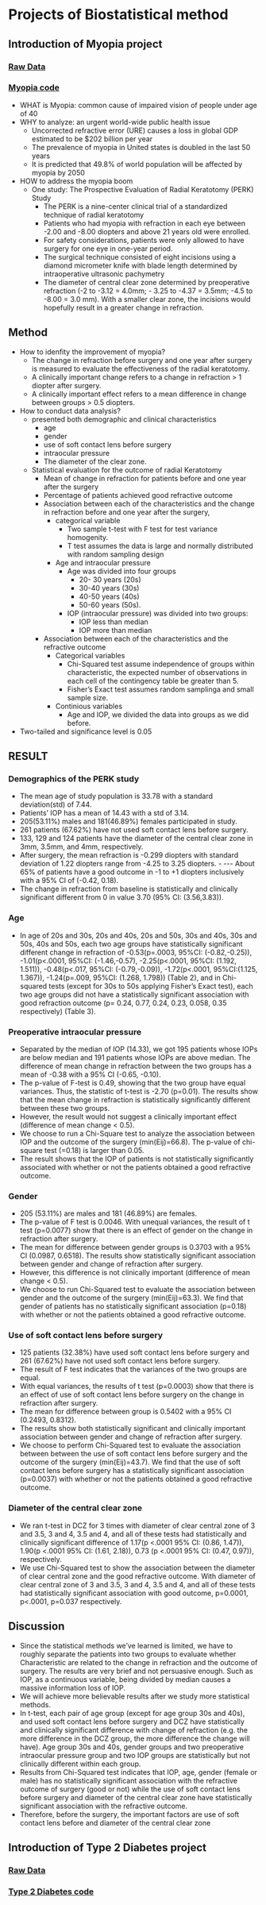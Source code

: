# Projects of Biostatistical method
## Introduction of Myopia project
### [Raw Data](/Project/Myopia_rawdata.sas7bdat)
### [Myopia code](/Project/myopia.sas)
- WHAT is Myopia: common cause of impaired vision of people under age of 40
- WHY to analyze: an urgent world-wide public health issue
  - Uncorrected refractive error (URE) causes a loss in global GDP estimated to be $202 billion per year
  - The prevalence of myopia in United states is doubled in the last 50 years
  - It is predicted that 49.8% of world population will be affected by myopia by 2050
- HOW to address the myopia boom
  - One study: The Prospective Evaluation of Radial Keratotomy (PERK) Study
    - The PERK is a nine-center clinical trial of a standardized technique of radial keratotomy
    - Patients who had myopia with refraction in each eye between -2.00 and -8.00 diopters and above 21 years old were enrolled. 
    - For safety considerations, patients were only allowed to have surgery for one eye in one-year period. 
    - The surgical technique consisted of eight incisions using a diamond micrometer knife with blade length determined by intraoperative ultrasonic pachymetry
    - The diameter of central clear zone determined by preoperative refraction (-2 to -3.12 = 4.0mm; - 3.25 to -4.37 = 3.5mm; -4.5 to -8.00 = 3.0 mm). With a smaller clear zone, the incisions would hopefully result in a greater change in refraction. 
## Method
- How to idenfity the improvement of myopia?
  - The change in refraction before surgery and one year after surgery is measured to evaluate the effectiveness of the radial keratotomy. 
  - A clinically important change refers to a change in refraction > 1 diopter after surgery. 
  - A clinically important effect refers to a mean difference in change between groups > 0.5 diopters. 
- How to conduct data analysis? 
  - presented both demographic and clinical characteristics
    - age
    - gender
    - use of soft contact lens before surgery
    - intraocular pressure
    - The diameter of the clear zone.
  - Statistical evaluation for the outcome of radial Keratotomy
    - Mean of change in refraction for patients before and one year after the surgery
    - Percentage of patients achieved good refractive outcome
    - Association between each of the characteristics and the change in refraction before and one year after the surgery, 
      - categorical variable
        - Two sample t-test with F test for test variance homogenity. 
        - T test assumes the data is large and normally distributed with random sampling design
      - Age and intraocular pressure
        - Age was divided into four groups
          - 20- 30 years (20s)
          - 30-40 years (30s)
          - 40-50 years (40s)
          - 50-60 years (50s). 
        - IOP (intraocular pressure) was divided into two groups: 
          - IOP less than median
          - IOP more than median
     - Association between each of the characteristics and the refractive outcome
       - Categorical variables
          - Chi-Squared test assume independence of groups within characteristic, the expected number of observations in each cell of the contingency table be greater than 5.
          - Fisher’s Exact test assumes random samplinga and small sample size.
       - Continious variables
          - Age and IOP, we divided the data into groups as we did before. 
- Two-tailed and significance level is 0.05

## RESULT

### Demographics of the PERK study

- The mean age of study population is 33.78 with a standard deviation(std) of 7.44. 
- Patients’ IOP has a mean of 14.43 with a std of 3.14. 
- 205(53.11%) males and 181(46.89%) females participated in study. 
- 261 patients (67.62%) have not used soft contact lens before surgery. 
- 133, 129 and 124 patients have the diameter of the central clear zone in 3mm, 3.5mm, and 4mm, respectively.
- After surgery, the mean refraction is -0.299 diopters with standard deviation of 1.22 diopters range from -4.25 to 3.25 diopters. - --- About 65% of patients have a good outcome in -1 to +1 diopters inclusively with a 95% CI of (-0.42, 0.18). 
- The change in refraction from baseline is statistically and clinically significant different from 0 in value 3.70 (95% CI: (3.56,3.83)).

### Age

- In age of 20s and 30s, 20s and 40s, 20s and 50s, 30s and 40s, 30s and 50s, 40s and 50s, each two age groups have statistically significant different change in refraction of -0.53(p=.0003, 95%CI: (-0.82,-0.25)), -1.01(p<.0001, 95%CI: (-1.46,-0.57),  -2.25(p<.0001, 95%CI: (1.192, 1.511)), -0.48(p<.017, 95%CI: (-0.79,-0.09)), -1.72(p<.0001, 95%CI:(1.125, 1.367)), -1.24(p=.009, 95%CI: (1.268, 1.798)) (Table 2), and in Chi-squared tests (except for 30s to 50s applying Fisher’s Exact test), each two age groups did not have a statistically significant association with good refraction outcome (p= 0.24, 0.77, 0.24, 0.23, 0.058, 0.35 respectively) (Table 3).

### Preoperative intraocular pressure

- Separated by the median of IOP (14.33), we got 195 patients whose IOPs are below median and 191 patients whose IOPs are above median. The difference of mean change in refraction between the two groups has a mean of -0.38 with a 95% CI (-0.65, -0.10). 
- The p-value of F-test is 0.49, showing that the two group have equal variances. Thus, the statistic of t-test is -2.70 (p=0.01). The results show that the mean change in refraction is statistically significantly different between these two groups. 
- However, the result would not suggest a clinically important effect (difference of mean change < 0.5). 
- We choose to run a Chi-Square test to analyze the association between IOP and the outcome of the surgery (min(Eij)=66.8). The p-value of chi-square test (=0.18) is larger than 0.05. 
- The result shows that the IOP of patients is not statistically significantly associated with whether or not the patients obtained a good refractive outcome.

### Gender 

- 205 (53.11%) are males and 181 (46.89%) are females. 
- The p-value of F test is 0.0046. With unequal variances, the result of t test (p=0.0077) show that there is an effect of gender on the change in refraction after surgery. 
- The mean for difference between gender groups is 0.3703 with a 95% CI (0.0987, 0.6518). The results show statistically significant association between gender and change of refraction after surgery. 
- However, this difference is not clinically important (difference of mean change < 0.5). 
- We choose to run Chi-Squared test to evaluate the association between gender and the outcome of the surgery (min(Eij)=63.3). We find that gender of patients has no statistically significant association (p=0.18) with whether or not the patients obtained a good refractive outcome. 

### Use of soft contact lens before surgery

- 125 patients (32.38%) have used soft contact lens before surgery and 261 (67.62%) have not used soft contact lens before surgery. 
- The result of F test indicates that the variances of the two groups are equal. 
- With equal variances, the results of t test (p=0.0003) show that there is an effect of use of soft contact lens before surgery on the change in refraction after surgery. 
- The mean for difference between group is 0.5402 with a 95% CI (0.2493, 0.8312). 
- The results show both statistically significant and clinically important association between gender and change of refraction after surgery. 
- We choose to perform Chi-Squared test to evaluate the association between between the use of soft contact lens before surgery and the outcome of the surgery (min(Eij)=43.7). We find that the use of soft contact lens before surgery has a statistically significant association (p=0.0037) with whether or not the patients obtained a good refractive outcome.

### Diameter of the central clear zone 

- We ran t-test in DCZ for 3 times with diameter of clear central zone of 3 and 3.5, 3 and 4, 3.5 and 4, and all of these tests had statistically and clinically significant difference of 1.17(p <.0001 95% CI: (0.86, 1.47)), 1.90(p <.0001 95% CI: (1.61, 2.18)), 0.73 (p <.0001 95% CI: (0.47, 0.97)), respectively. 
- We use Chi-Squared test to show the association between the diameter of clear central zone and the good refractive outcome. With diameter of clear central zone of 3 and 3.5, 3 and 4, 3.5 and 4, and all of these tests had statistically significant association with good outcome, p=0.0001, p<.0001, p=0.037 respectively.

## Discussion

- Since the statistical methods we’ve learned is limited, we have to roughly separate the patients into two groups to evaluate whether Characteristic are related to the change in refraction and the outcome of surgery. The results are very brief and not persuasive enough. Such as IOP, as a continuous variable, being divided by median causes a massive information loss of IOP. 
- We will achieve more believable results after we study more statistical methods.
- In t-test, each pair of age group (except for age group 30s and 40s), and used soft contact lens before surgery and DCZ have statistically and clinically significant difference with change of refraction (e.g. the more difference in the DCZ group, the more difference the change will have). Age group 30s and 40s, gender groups and two preoperative intraocular pressure group and two IOP groups are statistically but not clinically different within each group. 
- Results from Chi-Squared test indicates that IOP, age, gender (female or male) has no statistically significant association with the refractive outcome of surgery (good or not) while the use of soft contact lens before surgery and diameter of the central clear zone have statistically significant association with the refractive outcome.
- Therefore, before the surgery, the important factors are use of soft contact lens before and diameter of the central clear zone

## Introduction of Type 2 Diabetes project
### [Raw Data](/Project/T2D_rawdata.sas7bdat)
### [Type 2 Diabetes code](Project/Type2D.sas)

